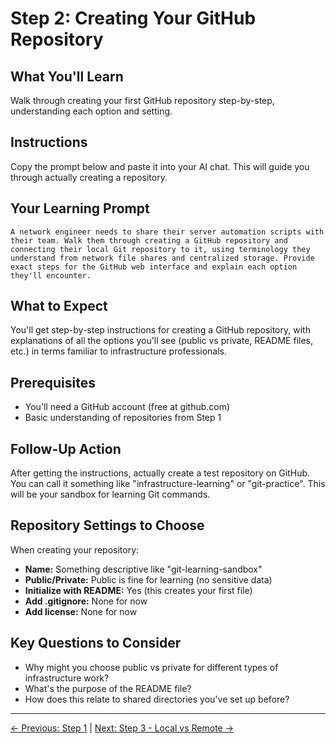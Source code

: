 # Step 2: Creating Your GitHub Repository

## What You'll Learn
Walk through creating your first GitHub repository step-by-step, understanding each option and setting.

## Instructions
Copy the prompt below and paste it into your AI chat. This will guide you through actually creating a repository.

## Your Learning Prompt

```
A network engineer needs to share their server automation scripts with their team. Walk them through creating a GitHub repository and connecting their local Git repository to it, using terminology they understand from network file shares and centralized storage. Provide exact steps for the GitHub web interface and explain each option they'll encounter.
```

## What to Expect
You'll get step-by-step instructions for creating a GitHub repository, with explanations of all the options you'll see (public vs private, README files, etc.) in terms familiar to infrastructure professionals.

## Prerequisites
- You'll need a GitHub account (free at github.com)
- Basic understanding of repositories from Step 1

## Follow-Up Action
After getting the instructions, actually create a test repository on GitHub. You can call it something like "infrastructure-learning" or "git-practice". This will be your sandbox for learning Git commands.

## Repository Settings to Choose
When creating your repository:
- **Name:** Something descriptive like "git-learning-sandbox"
- **Public/Private:** Public is fine for learning (no sensitive data)
- **Initialize with README:** Yes (this creates your first file)
- **Add .gitignore:** None for now
- **Add license:** None for now

## Key Questions to Consider
- Why might you choose public vs private for different types of infrastructure work?
- What's the purpose of the README file?
- How does this relate to shared directories you've set up before?

---
[← Previous: Step 1](./step-1-understanding-repositories.md) | [Next: Step 3 - Local vs Remote →](./step-3-local-vs-remote.md)
